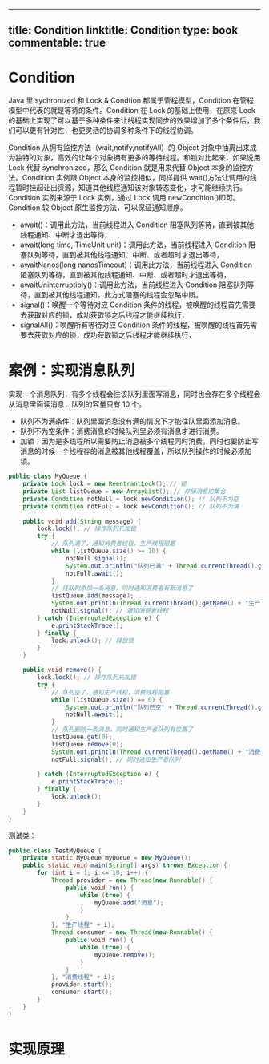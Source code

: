 
---
title: Condition
linktitle: Condition
type: book
commentable: true
---

# Condition

Java 里 sychronized 和 Lock & Condtion 都属于管程模型，Condition 在管程模型中代表的就是等待的条件。Condition 在 Lock 的基础上使用，在原来 Lock 的基础上实现了可以基于多种条件来让线程实现同步的效果增加了多个条件后，我们可以更有针对性，也更灵活的协调多种条件下的线程协调。

Condition 从拥有监控方法（wait,notify,notifyAll）的 Object 对象中抽离出来成为独特的对象，高效的让每个对象拥有更多的等待线程。和锁对比起来，如果说用 Lock 代替 synchronized，那么 Condition 就是用来代替 Object 本身的监控方法。Condition 实例跟 Object 本身的监控相似，同样提供 wait()方法让调用的线程暂时挂起让出资源，知道其他线程通知该对象转态变化，才可能继续执行。Condition 实例来源于 Lock 实例，通过 Lock 调用 newCondition()即可。Condition 较 Object 原生监控方法，可以保证通知顺序。

- await()：调用此方法，当前线程进入 Condition 阻塞队列等待，直到被其他线程通知、中断才退出等待，
- await(long time, TimeUnit unit)：调用此方法，当前线程进入 Condition 阻塞队列等待，直到被其他线程通知、中断、或者超时才退出等待，
- awaitNanos(long nanosTimeout)：调用此方法，当前线程进入 Condition 阻塞队列等待，直到被其他线程通知、中断、或者超时才退出等待，
- awaitUninterruptibly()：调用此方法，当前线程进入 Condition 阻塞队列等待，直到被其他线程通知，此方式阻塞的线程会忽略中断。
- signal()：唤醒一个等待对应 Condition 条件的线程，被唤醒的线程首先需要去获取对应的锁，成功获取锁之后线程才能继续执行，
- signalAll()：唤醒所有等待对应 Condition 条件的线程，被唤醒的线程首先需要去获取对应的锁，成功获取锁之后线程才能继续执行，

# 案例：实现消息队列

实现一个消息队列，有多个线程会往该队列里面写消息，同时也会存在多个线程会从消息里面读消息，队列的容量只有 10 个。

- 队列不为满条件：队列里面消息没有满的情况下才能往队里面添加消息。
- 队列不为空条件：消费消息的时候队列里必须有消息才进行消费。
- 加锁：因为是多线程所以需要防止消息被多个线程同时消费，同时也要防止写消息的时候一个线程存的消息被其他线程覆盖，所以队列操作的时候必须加锁。

```java
public class MyQueue {​
    private Lock lock = new ReentrantLock(); // 锁
    private List listQueue = new ArrayList(); // 存储消息的集合
    private Condition notNull = lock.newCondition(); // 队列不为空
    private Condition notFull = lock.newCondition(); // 队列不为满
    ​​
    public void add(String message) {
        lock.lock(); // 操作队列先加锁
        try {
            // 队列满了，通知消费者线程，生产线程阻塞
            while (listQueue.size() >= 10) {
                notNull.signal();
                System.out.println("队列已满" + Thread.currentThread().getName() + "等待");
                notFull.await();
            }​
            // 往队列添加一条消息，同时通知消费者有新消息了
            listQueue.add(message);
            System.out.println(Thread.currentThread().getName() + "生产一条消息");
            notNull.signal(); // 通知消费者线程
        } catch (InterruptedException e) {
            e.printStackTrace();
        } finally {
            lock.unlock(); // 释放锁
        }
    }​​

    public void remove() {
        lock.lock(); // 操作队列先加锁
        try {
            // 队列空了，通知生产线程，消费线程阻塞
            while (listQueue.size() == 0) {
                System.out.println("队列已空" + Thread.currentThread().getName() + "等待");
                notNull.await();
            }
            // 队列删除一条消息，同时通知生产者队列有位置了
            listQueue.get(0);
            listQueue.remove(0);
            System.out.println(Thread.currentThread().getName() + "消费一条消息");
            notFull.signal(); // 同时通知生产者队列
            ​
        } catch (InterruptedException e) {
            e.printStackTrace();
        } finally {
            lock.unlock();
        }
    }​
}
```

测试类：

```java
public class TestMyQueue {​
    private static MyQueue myQueue = new MyQueue();​
    public static void main(String[] args) throws Exception {
        for (int i = 1; i <= 10; i++) {
            Thread provider = new Thread(new Runnable() {
                public void run() {
                    while (true) {
                        myQueue.add("消息");
                    }
                }
            }, "生产线程" + i);​
            Thread consumer = new Thread(new Runnable() {
                public void run() {
                    while (true) {
                        myQueue.remove();
                    }
                }
            }, "消费线程" + i);
            provider.start();
            consumer.start();
        }​
    }​
}
```

# 实现原理

    